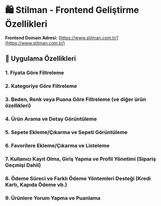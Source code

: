 # 🛍️ Stilman - Frontend Geliştirme Özellikleri

**Frontend Domain Adresi:** [https://www.stilman.com.tr/](https://www.stilman.com.tr/)

## 🎯 Uygulama Özellikleri

### 1. Fiyata Göre Filtreleme
### 2. Kategoriye Göre Filtreleme
### 3. Beden, Renk veya Puana Göre Filtreleme (ve diğer ürün özellikleri)
### 4. Ürün Arama ve Detay Görüntüleme
### 5. Sepete Ekleme/Çıkarma ve Sepeti Görüntüleme
### 6. Favorilere Ekleme/Çıkarma ve Listeleme
### 7. Kullanıcı Kayıt Olma, Giriş Yapma ve Profil Yönetimi (Sipariş Geçmişi Dahil)
### 8. Ödeme Süreci ve Farklı Ödeme Yöntemleri Desteği (Kredi Kartı, Kapıda Ödeme vb.)
### 9. Ürünlere Yorum Yapma ve Puanlama
